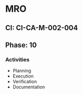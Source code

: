 # MRO

## CI: CI-CA-M-002-004
## Phase: 10

### Activities
- Planning
- Execution
- Verification
- Documentation
